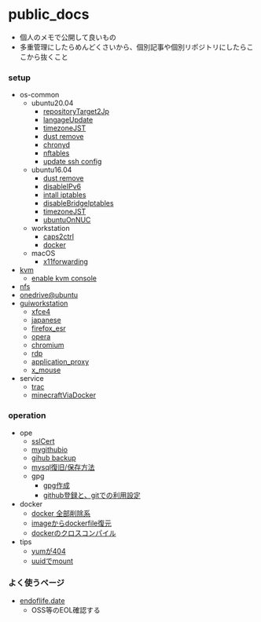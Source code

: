 public_docs
===

* 個人のメモで公開して良いもの
* 多重管理にしたらめんどくさいから、個別記事や個別リポジトリにしたらここから抜くこと


### setup

* os-common
	* ubuntu20.04
		* [repositoryTarget2Jp](./setup/repotarget2jap.md)
		* [langageUpdate](./setup/lang.md)
		* [timezoneJST](./setup/timezoneJST.md)
		* [dust remove](./setup/removeDust.md)
		* [chronyd](./setup/chrony.md)
		* [nftables](./setup/nftables.md)
		* [update ssh config](./setup/sshd.md)
	* ubuntu16.04
		* [dust remove](./setup/removeDust.md)
		* [disableIPv6](./setup/disableIPv6.md)
		* [intall iptables](./setup/installIptables.md)
		* [disableBridgeIptables](./setup/disableBridgeIptables.md)
		* [timezoneJST](./setup/timezoneJST.md)
		* [ubuntuOnNUC](./setup/ubuntu.md)
	* workstation
		* [caps2ctrl](./setup/caps2ctrl.md)
		* [docker](./setup/docker.md)
	* macOS
		* [x11forwarding](./setup/mac/xf.md)
* [kvm](./setup/kvm.md)
	* [enable kvm console](./setup/kvm_console.md)
* [nfs](./setup/nfs.md)
* [onedrive@ubuntu](./setup/onedriveAtUbuntu.md)
* [guiworkstation](./setup/gui_ws/README.md)
	* [xfce4](./setup/gui_ws/xfce4.md)
	* [japanese](./setup/gui_ws/japanese.md)
	* [firefox_esr](./setup/gui_ws/firefox_esr.md)
	* [opera](./setup/gui_ws/opera.md)
	* [chromium](./setup/gui_ws/choromium.md)
	* [rdp](./setup/gui_ws/xrdp.md)
	* [application_proxy](./setup/gui_ws/proxy.md)
	* [x_mouse](./setup/gui_ws/x_mouse.md)
* service
	* [trac](./service/setup/trac.md)
	* [minecraftViaDocker](./service/setup/minecraft.md)

### operation
* ope
	* [sslCert](./ope/sslcert.md)
	* [mygithubio](./ope/mygithubio.md)
	* [gihub backup](./ope/github_backup.md)
	* [mysql復旧/保存方法](./ope/recovery_mysqldb.md)
	* gpg
		* [gpg作成](./ope/create_gpg.md)
		* [github登録と、gitでの利用設定](./ope/append_gpg_onGit.md)
* docker
	* [docker 全部削除系](./ope/docker/all_remove.md)
	* [imageからdockerfile復元](./ope/docker/extract_dockerfile.md)
	* [dockerのクロスコンパイル](./ope/docker-xcompile.md)
* tips
	* [yumが404](./ope/yum404.md)
	* [uuidでmount](./ope/uuidMount.md)

### よく使うページ

* [endoflife.date](https://endoflife.date/)
	* OSS等のEOL確認する
